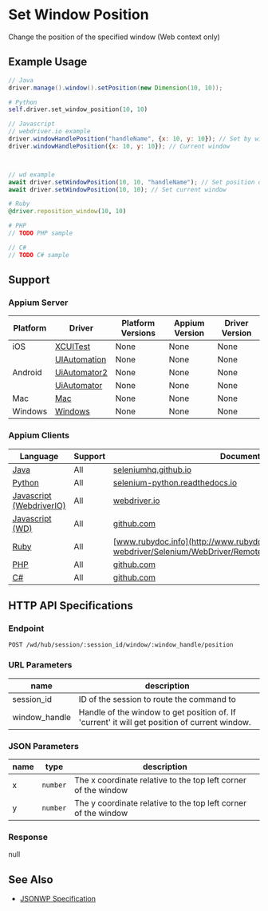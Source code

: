 # Set Window Position

Change the position of the specified window (Web context only)

## Example Usage

```java
// Java
driver.manage().window().setPosition(new Dimension(10, 10));

```

```python
# Python
self.driver.set_window_position(10, 10)

```

```javascript
// Javascript
// webdriver.io example
driver.windowHandlePosition("handleName", {x: 10, y: 10}); // Set by window handle hame
driver.windowHandlePosition({x: 10, y: 10}); // Current window



// wd example
await driver.setWindowPosition(10, 10, "handleName"); // Set position of window by handle name
await driver.setWindowPosition(10, 10); // Set current window

```

```ruby
# Ruby
@driver.reposition_window(10, 10)

```

```php
# PHP
// TODO PHP sample

```

```csharp
// C#
// TODO C# sample

```

## Support

### Appium Server

| Platform | Driver                                                   | Platform Versions | Appium Version | Driver Version |
| -------- | -------------------------------------------------------- | ----------------- | -------------- | -------------- |
| iOS      | [XCUITest](/docs/en/drivers/ios-xcuitest.md)             | None              | None           | None           |
|          | [UIAutomation](/docs/en/drivers/ios-uiautomation.md)     | None              | None           | None           |
| Android  | [UiAutomator2](/docs/en/drivers/android-uiautomator2.md) | None              | None           | None           |
|          | [UiAutomator](/docs/en/drivers/android-uiautomator.md)   | None              | None           | None           |
| Mac      | [Mac](/docs/en/drivers/mac.md)                           | None              | None           | None           |
| Windows  | [Windows](/docs/en/drivers/windows.md)                   | None              | None           | None           |

### Appium Clients

| Language                                                             | Support | Documentation                                                                                                                                                |
| -------------------------------------------------------------------- | ------- | ------------------------------------------------------------------------------------------------------------------------------------------------------------ |
| [Java](https://github.com/appium/java-client/releases/latest)        | All     | [seleniumhq.github.io](https://seleniumhq.github.io/selenium/docs/api/java/org/openqa/selenium/WebDriver.Window.html#setPosition-org.openqa.selenium.Point-) |
| [Python](https://github.com/appium/python-client/releases/latest)    | All     | [selenium-python.readthedocs.io](http://selenium-python.readthedocs.io/api.html#selenium.webdriver.remote.webdriver.WebDriver.set_window_position)           |
| [Javascript (WebdriverIO)](http://webdriver.io/index.html)           | All     | [webdriver.io](http://webdriver.io/api/protocol/windowHandlePosition.html)                                                                                   |
| [Javascript (WD)](https://github.com/admc/wd/releases/latest)        | All     | [github.com](https://github.com/admc/wd/blob/master/lib/commands.js#L604)                                                                                    |
| [Ruby](https://github.com/appium/ruby_lib/releases/latest)           | All     | [www.rubydoc.info](http://www.rubydoc.info/gems/selenium-webdriver/Selenium/WebDriver/Remote/W3C/Bridge:reposition_window)                                   |
| [PHP](https://github.com/appium/php-client/releases/latest)          | All     | [github.com](https://github.com/appium/php-client/)                                                                                                          |
| [C#](https://github.com/appium/appium-dotnet-driver/releases/latest) | All     | [github.com](https://github.com/appium/appium-dotnet-driver/)                                                                                                |

## HTTP API Specifications

### Endpoint

`POST /wd/hub/session/:session_id/window/:window_handle/position`

### URL Parameters

| name          | description                                                                                   |
| ------------- | --------------------------------------------------------------------------------------------- |
| session_id    | ID of the session to route the command to                                                     |
| window_handle | Handle of the window to get position of. If 'current' it will get position of current window. |

### JSON Parameters

| name | type     | description                                                    |
| ---- | -------- | -------------------------------------------------------------- |
| x    | `number` | The x coordinate relative to the top left corner of the window |
| y    | `number` | The y coordinate relative to the top left corner of the window |

### Response

null

## See Also

* [JSONWP Specification](https://github.com/SeleniumHQ/selenium/wiki/JsonWireProtocol#post-sessionsessionidwindowwindowhandleposition)